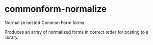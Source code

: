 commonform-normalize
====================

Normalize nested Common Form forms

Produces an array of normalized forms in correct order for posting to a library.
